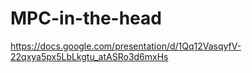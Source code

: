 # MPC-in-the-head

https://docs.google.com/presentation/d/1Qq12VasqyfV-22qxya5px5LbLkgtu_atASRo3d6mxHs
